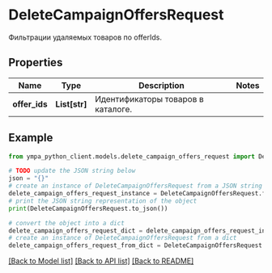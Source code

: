 # DeleteCampaignOffersRequest

Фильтрации удаляемых товаров по offerIds. 

## Properties

Name | Type | Description | Notes
------------ | ------------- | ------------- | -------------
**offer_ids** | **List[str]** | Идентификаторы товаров в каталоге. | 

## Example

```python
from ympa_python_client.models.delete_campaign_offers_request import DeleteCampaignOffersRequest

# TODO update the JSON string below
json = "{}"
# create an instance of DeleteCampaignOffersRequest from a JSON string
delete_campaign_offers_request_instance = DeleteCampaignOffersRequest.from_json(json)
# print the JSON string representation of the object
print(DeleteCampaignOffersRequest.to_json())

# convert the object into a dict
delete_campaign_offers_request_dict = delete_campaign_offers_request_instance.to_dict()
# create an instance of DeleteCampaignOffersRequest from a dict
delete_campaign_offers_request_from_dict = DeleteCampaignOffersRequest.from_dict(delete_campaign_offers_request_dict)
```
[[Back to Model list]](../README.md#documentation-for-models) [[Back to API list]](../README.md#documentation-for-api-endpoints) [[Back to README]](../README.md)


